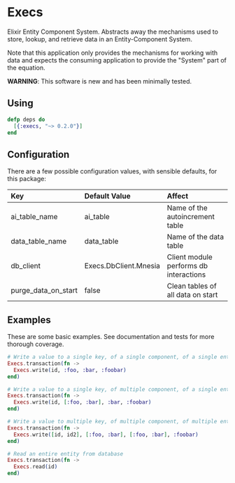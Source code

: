 # Execs
Elixir Entity Component System. Abstracts away the mechanisms used to store, lookup, and retrieve data in an Entity-Component System.

Note that this application only provides the mechanisms for working with data and expects the consuming application to provide the "System" part of the equation.

**WARNING**: This software is new and has been minimally tested.

## Using

```elixir
defp deps do
  [{:execs, "~> 0.2.0"}]
end
```

## Configuration
There are a few possible configuration values, with sensible defaults, for this package:

Key                  | Default Value         | Affect
:--------------------| :---------------------| :--------------------------------
ai_table_name        | ai_table              | Name of the autoincrement table
data_table_name      | data_table            | Name of the data table
db_client            | Execs.DbClient.Mnesia | Client module performs db interactions
purge_data_on_start  | false                 | Clean tables of all data on start


## Examples
These are some basic examples. See documentation and tests for more thorough coverage.
```elixir
# Write a value to a single key, of a single component, of a single entity 
Execs.transaction(fn ->
  Execs.write(id, :foo, :bar, :foobar)
end)

# Write a value to a single key, of multiple component, of a single entity 
Execs.transaction(fn ->
  Execs.write(id, [:foo, :bar], :bar, :foobar)
end)

# Write a value to multiple key, of multiple component, of multiple entities 
Execs.transaction(fn ->
  Execs.write([id, id2], [:foo, :bar], [:foo, :bar], :foobar)
end)

# Read an entire entity from database 
Execs.transaction(fn ->
  Execs.read(id)
end)
```
